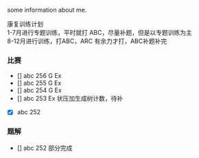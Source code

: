 some information about me.

康复训练计划  
1-7月进行专题训练，平时就打 ABC，尽量补题，但是以专题训练为主  
8-12月进行训练，打ABC，ARC 有余力才打，ABC补题补完

### 比赛
+ [] abc 256 G Ex
+ [] abc 255 G Ex
+ [] abc 254 G Ex
+ [] abc 253 Ex 状压加生成树计数，待补
+ [x] abc 252

### 题解

+ [] abc 252 部分完成
